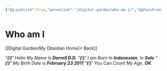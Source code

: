 ```yaml
---
{"dg-publish":true,"permalink":"/digital-garden/who-am-i/","dgPassFrontmatter":true}
---
```



# Who am I

[[Digital Garden/My Obsidian Home\|< Back]]

*"**(**!**)**"*    Hello *My Name* Is ***Darrell D.D.***
*"**(**!**)**"*    I *am Born* In ***Indonesian***, In ***Solo***
*"**(**!**)**"*    *My Birth Date* is ***February 23 2011***
*"**(**!**)**"*    You Can Count *My Age*, ***OK***
